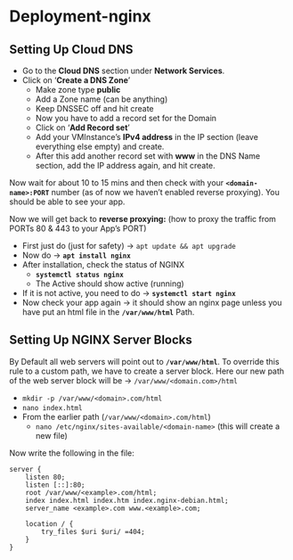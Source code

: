 # Deployment-nginx

## Setting Up Cloud DNS

- Go to the **Cloud DNS** section under **Network Services**.
- Click on ‘**Create a DNS Zone**’
  - Make zone type **public**
  - Add a Zone name (can be anything)
  - Keep DNSSEC off and hit create
  - Now you have to add a record set for the Domain
  - Click on ‘**Add Record set**’
  - Add your VMInstance’s **IPv4 address** in the IP section (leave everything else empty) and create.
  - After this add another record set with **www** in the DNS Name section, add the IP address again, and hit create.

Now wait for about 10 to 15 mins and then check with your **`<domain-name>:PORT`** number (as of now we haven’t enabled reverse proxying). You should be able to see your app.

Now we will get back to **reverse proxying:** (how to proxy the traffic from PORTs 80 & 443 to your App’s PORT)

- First just do (just for safety) -> `apt update && apt upgrade`
- Now do -> **`apt install nginx`**
- After installation, check the status of NGINX
  - **`systemctl status nginx`**
  - The Active should show active (running)
- If it is not active, you need to do -> **`systemctl start nginx`**
- Now check your app again -> it should show an nginx page unless you have put an html file in the **`/var/www/html`** Path.

## Setting Up NGINX Server Blocks

By Default all web servers will point out to **`/var/www/html`**. To override this rule to a custom path, we have to create a server block. Here our new path of the web server block will be -> `/var/www/<domain.com>/html`

- `mkdir -p /var/www/<domain>.com/html`
- `nano index.html`
- From the earlier path (`/var/www/<domain>.com/html`)
  - `nano /etc/nginx/sites-available/<domain-name>` (this will create a new file)

Now write the following in the file:

```nginx
server {
    listen 80;
    listen [::]:80;
    root /var/www/<example>.com/html;
    index index.html index.htm index.nginx-debian.html;
    server_name <example>.com www.<example>.com;

    location / {
        try_files $uri $uri/ =404;
    }
}

